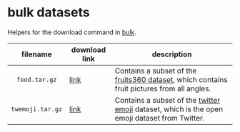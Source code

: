# bulk datasets

Helpers for the download command in [bulk](https://github.com/koaning/bulk).

|     filename     | download link | description                                                                                                                                                      |
|:----------------:|---------------|------------------------------------------------------------------------------------------------------------------------------------------------------------------|
| `food.tar.gz`    | [link](https://github.com/koaning/bulk-datasets/raw/main/food.tar.gz)          | Contains a subset of the [fruits360 dataset](https://www.kaggle.com/datasets/moltean/fruits), which contains fruit pictures from all angles. |
| `twemoji.tar.gz` | [link](https://github.com/koaning/bulk-datasets/raw/main/twemoji.tar.gz)          | Contains a subset of the [twitter emoji](https://twemoji.twitter.com/) dataset, which is the open emoji dataset from Twitter.     

